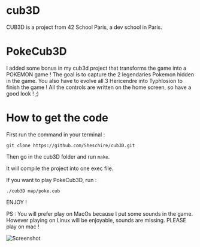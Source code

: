 # cub3D

CUB3D is a project from 42 School Paris, a dev school in Paris.

# PokeCub3D
I added some bonus in my cub3d project that transforms the game into a POKEMON game !
The goal is to capture the 2 legendaries Pokemon hidden in the game. You also have to evolve all 3 Hericendre into Typhlosion to finish the game !
All the controls are written on the home screen, so have a good look ! ;)

# How to get the code
First run the command in your terminal :

```git clone https://github.com/Sheschire/cub3D.git  ```

Then go in the cub3D folder and run ```make```.

It will compile the project into one exec file.

If you want to play PokeCub3D, run :

```./cub3D map/poke.cub```

ENJOY !

PS : You will prefer play on MacOs because I put some sounds in the game. However playing on Linux will be enjoyable, sounds are missing.
PLEASE play on mac !

![Screenshot](startscreen.jpeg)
